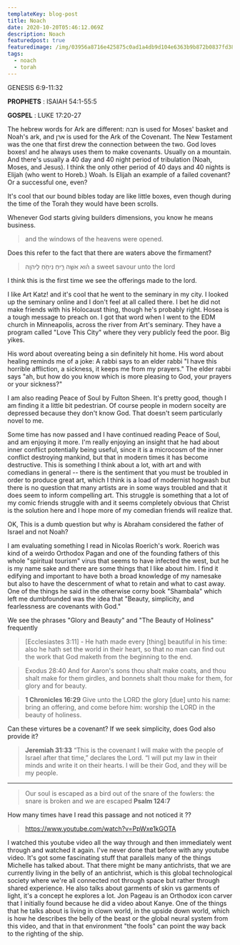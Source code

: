 ```yaml
---
templateKey: blog-post
title: Noach
date: 2020-10-20T05:46:12.069Z
description: Noach
featuredpost: true
featuredimage: /img/03956a8716e425875c0ad1a4db9d104e6363b9b872b0837fd38788e8a891a672.jpeg
tags:
  - noach
  - torah
---
```

GENESIS 6:9-11:32

**PROPHETS** : ISAIAH 54:1-55:5

**GOSPEL** : LUKE 17:20-27

The hebrew words for Ark are different: תבה is used for Moses' basket and Noah's ark, and ארן is used for the Ark of the Covenant. The New Testament was the one that first drew the connection between the two. God loves boxes! and he always uses them to make covenants. Usually on a mountain. And there's usually a 40 day and 40 night period of tribulation (Noah, Moses, and Jesus). I think the only other period of 40 days and 40 nights is Elijah (who went to Horeb.) Woah. Is Elijah an example of a failed covenant? Or a successful one, even? 

It's cool that our bound bibles today are like little boxes, even though during the time of the Torah they would have been scrolls. 

Whenever God starts giving builders dimensions, you know he means business. 

> and the windows of the heavens were opened.

Does this refer to the fact that there are waters above the firmament?

> ה֗וּא אִשֵּׁ֛ה רֵ֥יחַ נִיחֹ֖חַ לַיהוָֽה
> a sweet savour unto the lord

I think this is the first time we see the offerings made to the lord. 

I like Art Katz! and it's cool that he went to the seminary in my city. I looked up the seminary online and I don't feel at all called there. I bet he did not make friends with his Holocaust thing, though he's probably right. Hosea is a tough message to preach on. I got that word when I went to the EDM church in Minneapolis, across the river from Art's seminary. They have a program called "Love This City" where they very publicly feed the poor. Big yikes. 

His word about overeating being a sin definitely hit home. His word about healing reminds me of a joke: A rabbi says to an elder rabbi "I have this horrible affliction, a sickness, it keeps me from my prayers." The elder rabbi says "ah, but how do you know which is more pleasing to God, your prayers or your sickness?"

I am also reading Peace of Soul by Fulton Sheen. It's pretty good, though I am finding it a little bit pedestrian. Of course people in modern soceity are depressed because they don't know God. That doesn't seem particularly novel to me. 

Some time has now passed and I have continued reading Peace of Soul, and am enjoying it more. I'm really enjoying an insight that he had about inner conflict potentially being useful, since it is a microcosm of the inner conflict destroying mankind, but that in modern times it has become destructive. This is something I think about a lot, with art and with comedians in general -- there is the sentiment that you must be troubled in order to produce great art, which I think is a load of modernist hogwash but there is no question that many artists are in some ways troubled and that it does seem to inform compelling art. This struggle is something that a lot of my comic friends struggle with and it seems completely obvious that Christ is the solution here and I hope more of my comedian friends will realize that. 

OK, This is a dumb question but why is Abraham considered the father of Israel and not Noah? 

I am evaluating something I read in Nicolas Roerich's work. Roerich was kind of a weirdo Orthodox Pagan and one of the founding fathers of this whole "spiritual tourism" virus that seems to have infected the west, but he is my name sake and there are some things that I like about him. I find it edifying and important to have both a broad knowledge of my namesake but also to have the descernment of what to retain and what to cast away. One of the things he said in the otherwise corny book "Shambala" which left me dumbfounded was the idea that "Beauty, simplicity, and fearlessness are covenants with God." 

We see the phrases "Glory and Beauty" and "The Beauty of Holiness" frequently

>[Ecclesiastes 3:11] - He hath made every \[thing] beautiful in his time: also he hath set the world in their heart, so that no man can find out the work that God maketh from the beginning to the end.

> Exodus 28:40 And for Aaron's sons thou shalt make coats, and thou shalt make for them girdles, and bonnets shalt thou make for them, for glory and for beauty. 

> **1 Chronicles 16:29** Give unto the LORD the glory [due] unto his name: bring an offering, and come before him: worship the LORD in the beauty of holiness. 

Can these virtures be a covenant? If we seek simplicity, does God also provide it? 

> **Jeremiah 31:33**  “This is the covenant I will make with the people of Israel
>    after that time,” declares the Lord.
>“I will put my law in their minds
>    and write it on their hearts.
>I will be their God,
>    and they will be my people.

-----
>Our soul is escaped as a bird out of the snare of the fowlers: the snare is broken and we are escaped **Psalm 124:7**

How many times have I read this passage and not noticed it ?? 

> https://www.youtube.com/watch?v=PpWxe1kGOTA

I watched this youtube video all the way through and then immediately went through and watched it again. I've never done that before with any youtube video. It's got some fascinating stuff that parallels many of the things Michelle has talked about. That there might be many antichrists, that we are currently living in the belly of an antichrist, which is this global technological society where we're all connected not through space but rather through shared experience. He also talks about garments of skin vs garments of light, it's a concept he explores a lot. Jon Pageau is an Orthodox icon carver that I initially found because he did a video about Kanye. One of the things that he talks about is living in clown world, in the upside down world, which is how he describes the belly of the beast or the global neural system from this video, and that in that environment "the fools" can point the way back to the righting of the ship. 